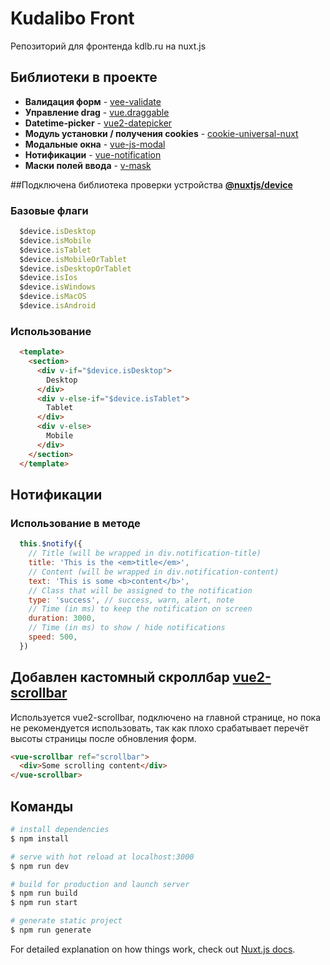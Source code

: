 # Kudalibo Front

Репозиторий для фронтенда kdlb.ru на nuxt.js

## Библиотеки в проекте
- **Валидация форм** - [vee-validate](https://vee-validate.logaretm.com/v3)
- **Управление drag** - [vue.draggable](https://sortablejs.github.io/Vue.Draggable/)
- **Datetime-picker** - [vue2-datepicker](https://mengxiong10.github.io/vue2-datepicker/index.html)
- **Модуль установки / получения cookies** - [cookie-universal-nuxt](https://www.npmjs.com/package/cookie-universal-nuxt)
- **Модальные окна** - [vue-js-modal](https://euvl.github.io/vue-js-modal/)
- **Нотификации** - [vue-notification](https://github.com/euvl/vue-notification)
- **Маски полей ввода** - [v-mask](https://www.npmjs.com/package/v-mask)

##Подключена библиотека проверки устройства **[@nuxtjs/device](https://www.npmjs.com/package/@nuxtjs/device)**

### Базовые флаги
```js
  $device.isDesktop
  $device.isMobile
  $device.isTablet
  $device.isMobileOrTablet
  $device.isDesktopOrTablet
  $device.isIos
  $device.isWindows
  $device.isMacOS
  $device.isAndroid
```
### Использование
```html
  <template>
    <section>
      <div v-if="$device.isDesktop">
        Desktop
      </div>
      <div v-else-if="$device.isTablet">
        Tablet
      </div>
      <div v-else>
        Mobile
      </div>
    </section>
  </template>
```

## Нотификации
### Использование в методе
```js
  this.$notify({
    // Title (will be wrapped in div.notification-title)
    title: 'This is the <em>title</em>',
    // Content (will be wrapped in div.notification-content)
    text: 'This is some <b>content</b>',
    // Class that will be assigned to the notification
    type: 'success', // success, warn, alert, note
    // Time (in ms) to keep the notification on screen
    duration: 3000,
    // Time (in ms) to show / hide notifications
    speed: 500,
  })
```

## Добавлен кастомный скроллбар [vue2-scrollbar](https://www.npmjs.com/package/vue2-scrollbar)
Используется vue2-scrollbar, подключено на главной странице, но пока не рекомендуется использовать, так как плохо 
срабатывает перечёт высоты страницы после обновления форм.

```html
<vue-scrollbar ref="scrollbar">
  <div>Some scrolling content</div>
</vue-scrollbar>
```

## Команды

```bash
# install dependencies
$ npm install

# serve with hot reload at localhost:3000
$ npm run dev

# build for production and launch server
$ npm run build
$ npm run start

# generate static project
$ npm run generate
```

For detailed explanation on how things work, check out [Nuxt.js docs](https://nuxtjs.org).
